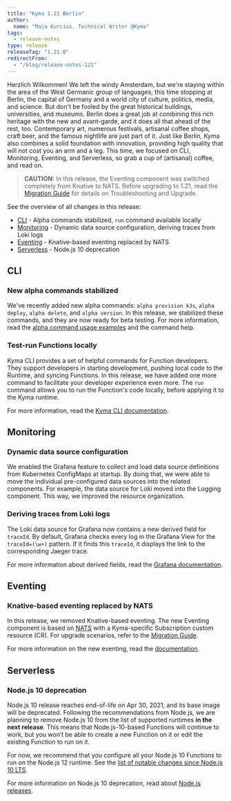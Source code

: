 ```yaml
---
title: "Kyma 1.21 Berlin"
author:
  name: "Maja Kurcius, Technical Writer @Kyma"
tags:
  - release-notes
type: release
releaseTag: "1.21.0"
redirectFrom:
  - "/blog/release-notes-121"
---
```


Herzlich Wilkommen! 
We left the windy Amsterdam, but we're staying within the area of the West Germanic group of languages, this time stopping at Berlin, the capital of Germany and a world city of culture, politics, media, and science. 
But don't be fooled by the great historical buildings, universities, and museums. 
Berlin does a great job at combining this rich heritage with the new and avant-garde, and it does all that ahead of the rest, too. 
Contemporary art, numerous festivals, artisanal coffee shops, craft beer, and the famous nightlife are just part of it. 
Just like Berlin, Kyma also combines a solid foundation with innovation, providing high quality that will not cost you an arm and a leg. 
This time, we focused on CLI, Monitoring, Eventing, and Serverless, so grab a cup of (artisanal) coffee, and read on.

<!-- overview -->

> **CAUTION:** In this release, the Eventing component was switched completely from Knative to NATS. Before upgrading to 1.21, read the [Migration Guide](https://github.com/kyma-project/kyma/blob/release-1.21/docs/migration-guides/1.20-1.21.md) for details on Troubleshooting and Upgrade.

See the overview of all changes in this release:

- [CLI](#cli) - Alpha commands stabilized, `run` command available locally
- [Monitoring](#monitoring) - Dynamic data source configuration, deriving traces from Loki logs
- [Eventing](#eventing) - Knative-based eventing replaced by NATS 
- [Serverless](#serverless) - Node.js 10 deprecation

## CLI

### New alpha commands stabilized 

We've recently added new alpha commands: `alpha provision k3s`, `alpha deploy`, `alpha delete`, and  `alpha version`.
In this release, we stabilized these commands, and they are now ready for beta testing.
For more information, read the [alpha command usage examples](https://kyma-project.io/docs/1.21/cli/overview#details-kyma-cli-alpha-command-usage-examples) and the command help. 
 
### Test-run Functions locally 

Kyma CLI provides a set of helpful commands for Function developers.
They support developers in starting development, pushing local code to the Runtime, and syncing Functions.
In this release, we have added one more command to facilitate your developer experience even more.
The `run` command allows you to run the Function's code locally, before applying it to the Kyma runtime.

For more information, read the [Kyma CLI documentation](https://kyma-project.io/docs/1.21/cli/commands/#kyma-run-function-kyma-run-function). 

## Monitoring

### Dynamic data source configuration 

We enabled the Grafana feature to collect and load data source definitions from Kubernetes ConfigMaps at startup. 
By doing that, we were able to move the individual pre-configured data sources into the related components. For example, the data source for Loki moved into the Logging component. This way, we improved the resource organization. 

### Deriving traces from Loki logs 

The Loki data source for Grafana now contains a new derived field for `traceId`. 
By default, Grafana checks every log in the Grafana View for the `traceId=(\w+)` pattern. 
If it finds this `traceId`, it displays the link to the corresponding Jaeger trace.

For more information about derived fields, read the [Grafana documentation](https://grafana.com/docs/grafana/latest/datasources/loki/#derived-fields).

## Eventing

### Knative-based eventing replaced by NATS 

In this release, we removed Knative-based eventing. 
The new Eventing component is based on [NATS](https://github.com/nats-io/nats-server) with a Kyma-specific Subscription custom resource (CR). 
For upgrade scenarios, refer to the [Migration Guide](https://github.com/kyma-project/kyma/blob/release-1.21/docs/migration-guides/1.20-1.21.md).

For more information on the new eventing, read the [documentation](https://kyma-project.io/docs/1.21/components/eventing).

## Serverless 

### Node.js 10 deprecation

Node.js 10 release reaches end-of-life on Apr 30, 2021, and its base image will be deprecated.
Following the recommendations from Node.js, we are planning to remove Node.js 10 from the list of supported runtimes **in the next release**. 
This means that Node.js-10-based Functions will continue to work, but you won’t be able to create a new Function on it or edit the existing Function to run on it.

For now, we recommend that you configure all your Node.js 10 Functions to run on the Node.js 12 runtime. 
See the [list of notable changes since Node.js 10 LTS](https://nodejs.org/tr/blog/uncategorized/10-lts-to-12-lts/).

For more information on Node.js 10 deprecation, read about [Node.js releases](https://nodejs.org/en/about/releases/).